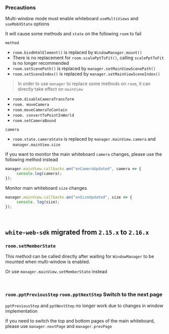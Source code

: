 ### Precautions

Multi-window mode must enable whiteboard `useMultiViews` and `useMobXState` options

It will cause some methods and `state` on the following `room` to fail

`method`

- `room.bindHtmlElement()` is replaced by `WindowManager.mount()`
- There is no replacement for `room.scalePptToFit()`, calling `scalePptToFit` is no longer recommended
- `room.setScenePath()` is replaced by `manager.setMainViewScenePath()`
- `room.setSceneIndex()` is replaced by `manager.setMainViewSceneIndex()`

> In order to use `manager` to replace some methods on `room`, it can directly take effect on `mainView`

- `room.disableCameraTransform`
- `room. moveCamera`
- `room.moveCameraToContain`
- `room. convertToPointInWorld`
- `room.setCameraBound`

`camera`

- `room.state.cameraState` is replaced by `manager.mainView.camera` and `manager.mainView.size`

If you want to monitor the main whiteboard `camera` changes, please use the following method instead

```javascript
manager.mainView.callbacks.on("onCameraUpdated", camera => {
     console.log(camera);
});
```

Monitor main whiteboard `size` changes

```javascript
manager.mainView.callbacks.on("onSizeUpdated", size => {
     console. log(size);
});
```

<br>

## `white-web-sdk` migrated from `2.15.x` to `2.16.x`

### `room.setMemberState`

This method can be called directly after waiting for `WindowManager` to be mounted when multi-window is enabled.

Or use `manager.mainView.setMemberState` instead

<br>

### `room.pptPreviousStep` `room.pptNextStep` Switch to the next page

`pptPreviousStep` and `pptNextStep` no longer work due to changes in window implementation

If you need to switch the top and bottom pages of the main whiteboard, please use `manager.nextPage` and `manager.prevPage`